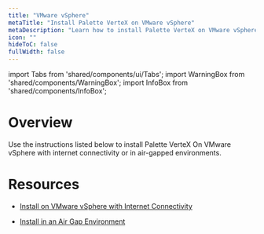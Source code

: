 ```yaml
---
title: "VMware vSphere"
metaTitle: "Install Palette VerteX on VMware vSphere"
metaDescription: "Learn how to install Palette VerteX on VMware vSphere."
icon: ""
hideToC: false
fullWidth: false
---
```



import Tabs from 'shared/components/ui/Tabs';
import WarningBox from 'shared/components/WarningBox';
import InfoBox from 'shared/components/InfoBox';


# Overview

Use the instructions listed below to install Palette VerteX On VMware vSphere with internet connectivity or in air-gapped environments. 

# Resources

- [Install on VMware vSphere with Internet Connectivity](/vertex/install-palette-vertex/install-on-vmware/install)


- [Install in an Air Gap Environment](/vertex/install-palette-vertex/install-on-vmware/install-airgap)

<br />
   